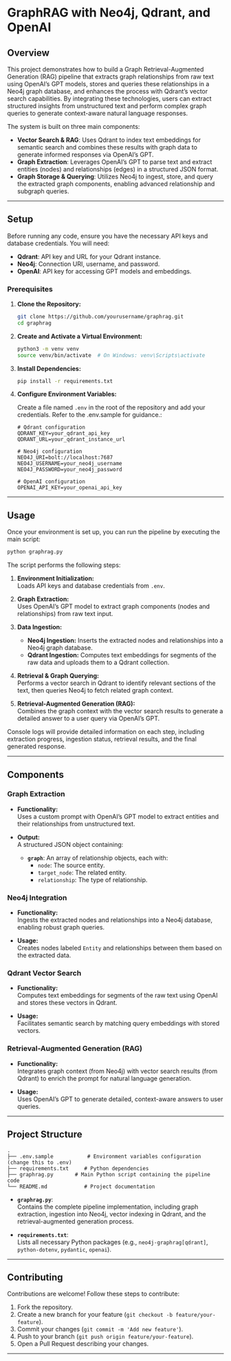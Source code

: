 # GraphRAG with Neo4j, Qdrant, and OpenAI

## Overview

This project demonstrates how to build a Graph Retrieval-Augmented Generation (RAG) pipeline that extracts graph relationships from raw text using OpenAI’s GPT models, stores and queries these relationships in a Neo4j graph database, and enhances the process with Qdrant’s vector search capabilities. By integrating these technologies, users can extract structured insights from unstructured text and perform complex graph queries to generate context-aware natural language responses.

The system is built on three main components:

- **Vector Search & RAG**: Uses Qdrant to index text embeddings for semantic search and combines these results with graph data to generate informed responses via OpenAI’s GPT.
- **Graph Extraction**: Leverages OpenAI’s GPT to parse text and extract entities (nodes) and relationships (edges) in a structured JSON format.
- **Graph Storage & Querying**: Utilizes Neo4j to ingest, store, and query the extracted graph components, enabling advanced relationship and subgraph queries.
---

## Setup

Before running any code, ensure you have the necessary API keys and database credentials. You will need:

- **Qdrant**: API key and URL for your Qdrant instance.
- **Neo4j**: Connection URI, username, and password.
- **OpenAI**: API key for accessing GPT models and embeddings.

### Prerequisites

1. **Clone the Repository:**

   ```bash
   git clone https://github.com/yourusername/graphrag.git
   cd graphrag
   ```

2. **Create and Activate a Virtual Environment:**

   ```bash
   python3 -m venv venv
   source venv/bin/activate  # On Windows: venv\Scripts\activate
   ```

3. **Install Dependencies:**

   ```bash
   pip install -r requirements.txt
   ```

4. **Configure Environment Variables:**

   Create a file named `.env` in the root of the repository and add your credentials. Refer to the .env.sample for guidance.:

   ```env
   # Qdrant configuration
   QDRANT_KEY=your_qdrant_api_key
   QDRANT_URL=your_qdrant_instance_url

   # Neo4j configuration
   NEO4J_URI=bolt://localhost:7687
   NEO4J_USERNAME=your_neo4j_username
   NEO4J_PASSWORD=your_neo4j_password

   # OpenAI configuration
   OPENAI_API_KEY=your_openai_api_key
   ```

---

## Usage

Once your environment is set up, you can run the pipeline by executing the main script:

```bash
python graphrag.py
```

The script performs the following steps:

1. **Environment Initialization:**  
   Loads API keys and database credentials from `.env`.

2. **Graph Extraction:**  
   Uses OpenAI’s GPT model to extract graph components (nodes and relationships) from raw text input.

3. **Data Ingestion:**  
   - **Neo4j Ingestion:** Inserts the extracted nodes and relationships into a Neo4j graph database.
   - **Qdrant Ingestion:** Computes text embeddings for segments of the raw data and uploads them to a Qdrant collection.

4. **Retrieval & Graph Querying:**  
   Performs a vector search in Qdrant to identify relevant sections of the text, then queries Neo4j to fetch related graph context.

5. **Retrieval-Augmented Generation (RAG):**  
   Combines the graph context with the vector search results to generate a detailed answer to a user query via OpenAI’s GPT.

Console logs will provide detailed information on each step, including extraction progress, ingestion status, retrieval results, and the final generated response.

---

## Components

### Graph Extraction

- **Functionality:**  
  Uses a custom prompt with OpenAI’s GPT model to extract entities and their relationships from unstructured text.
  
- **Output:**  
  A structured JSON object containing:
  - **`graph`**: An array of relationship objects, each with:
    - `node`: The source entity.
    - `target_node`: The related entity.
    - `relationship`: The type of relationship.

### Neo4j Integration

- **Functionality:**  
  Ingests the extracted nodes and relationships into a Neo4j database, enabling robust graph queries.
  
- **Usage:**  
  Creates nodes labeled `Entity` and relationships between them based on the extracted data.

### Qdrant Vector Search

- **Functionality:**  
  Computes text embeddings for segments of the raw text using OpenAI and stores these vectors in Qdrant.
  
- **Usage:**  
  Facilitates semantic search by matching query embeddings with stored vectors.

### Retrieval-Augmented Generation (RAG)

- **Functionality:**  
  Integrates graph context (from Neo4j) with vector search results (from Qdrant) to enrich the prompt for natural language generation.
  
- **Usage:**  
  Uses OpenAI’s GPT to generate detailed, context-aware answers to user queries.

---

## Project Structure

```
.
├── .env.sample           # Environment variables configuration (change this to .env)
├── requirements.txt     # Python dependencies
├── graphrag.py       # Main Python script containing the pipeline code
└── README.md            # Project documentation
```

- **`graphrag.py`**:  
  Contains the complete pipeline implementation, including graph extraction, ingestion into Neo4j, vector indexing in Qdrant, and the retrieval-augmented generation process.

- **`requirements.txt`**:  
  Lists all necessary Python packages (e.g., `neo4j-graphrag[qdrant]`, `python-dotenv`, `pydantic`, `openai`).

---

## Contributing

Contributions are welcome! Follow these steps to contribute:

1. Fork the repository.
2. Create a new branch for your feature (`git checkout -b feature/your-feature`).
3. Commit your changes (`git commit -m 'Add new feature'`).
4. Push to your branch (`git push origin feature/your-feature`).
5. Open a Pull Request describing your changes.

---
